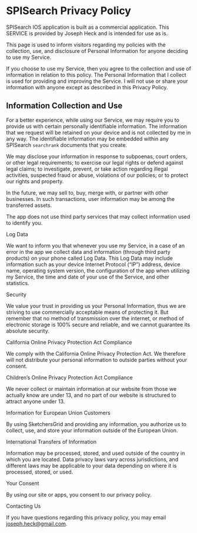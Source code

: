 # SPISearch Privacy Policy
SPISearch IOS application is built as a commercial application. This SERVICE is provided by Joseph Heck and is intended for use as is.

This page is used to inform visitors regarding my policies with the collection, use, and disclosure of Personal Information for anyone deciding to use my Service.

If you choose to use my Service, then you agree to the collection and use of information in relation to this policy. The Personal Information that I collect is used for providing and improving the Service. I will not use or share your information with anyone except as described in this Privacy Policy.

## Information Collection and Use

For a better experience, while using our Service, we may require you to provide us with certain personally identifiable information. 
The information that we request will be retained on your device and is not collected by me in any way.
The identifiable information may be embedded within any SPISearch `searchrank` documents that you create.

We may disclose your information in response to subpoenas, court orders, or other legal requirements; to exercise our legal rights or defend against legal claims; to investigate, prevent, or take action regarding illegal activities, suspected fraud or abuse, violations of our policies; or to protect our rights and property.

In the future, we may sell to, buy, merge with, or partner with other businesses. 
In such transactions, user information may be among the transferred assets.

The app does not use third party services that may collect information used to identify you.

Log Data

We want to inform you that whenever you use my Service, in a case of an error in the app we collect data and information (through third party products) on your phone called Log Data. 
This Log Data may include information such as your device Internet Protocol (“IP”) address, device name, operating system version, the configuration of the app when utilizing my Service, the time and date of your use of the Service, and other statistics.

Security

We value your trust in providing us your Personal Information, thus we are striving to use commercially acceptable means of protecting it. 
But remember that no method of transmission over the internet, or method of electronic storage is 100% secure and reliable, and we cannot guarantee its absolute security.

California Online Privacy Protection Act Compliance

We comply with the California Online Privacy Protection Act.
We therefore will not distribute your personal information to outside parties without your consent.

Children’s Online Privacy Protection Act Compliance

We never collect or maintain information at our website from those we actually know are under 13, and no part of our website is structured to attract anyone under 13.

Information for European Union Customers

By using SketchersGrid and providing any information, you authorize us to collect, use, and store your information outside of the European Union.

International Transfers of Information

Information may be processed, stored, and used outside of the country in which you are located. Data privacy laws vary across jurisdictions, and different laws may be applicable to your data depending on where it is processed, stored, or used.

Your Consent

By using our site or apps, you consent to our privacy policy.

Contacting Us

If you have questions regarding this privacy policy, you may email joseph.heck@gmail.com.
